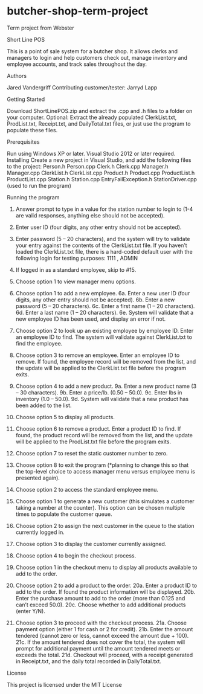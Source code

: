 # butcher-shop-term-project
Term project from Webster

Short Line POS

This is a point of sale system for a butcher shop. It allows clerks and managers to login and help customers check out, manage inventory and employee accounts, and track sales throughout the day. 

Authors

Jared Vandergriff
Contributing customer/tester: Jarryd Lapp                                

Getting Started

Download ShortLinePOS.zip and extract the .cpp and .h files to a folder on your computer. Optional: Extract the already populated ClerkList.txt, ProdList.txt, Receipt.txt, and DailyTotal.txt files, or just use the program to populate these files.

Prerequisites

Run using Windows XP or later. Visual Studio 2012 or later required.
Installing
Create a new project in Visual Studio, and add the following files to the project:
Person.h
Person.cpp
Clerk.h
Clerk.cpp
Manager.h
Manager.cpp
ClerkList.h
ClerkList.cpp
Product.h
Product.cpp
ProductList.h
ProductList.cpp
Station.h
Station.cpp
EntryFailException.h
StationDriver.cpp (used to run the program)

Running the program

1. Answer prompt to type in a value for the station number to login to (1-4 are valid responses, anything else should not be accepted).
2. Enter user ID (four digits, any other entry should not be accepted).
3. Enter password (5 – 20 characters), and the system will try to validate your entry against the contents of the ClerkList.txt file. If you haven’t loaded the ClerkList.txt file, there is a hard-coded default user with the following login for testing purposes: 1111 , ADMIN
4. If logged in as a standard employee, skip to #15.
5. Choose option 1 to view manager menu options.
6. Choose option 1 to add a new employee.
	6a. Enter a new user ID (four digits, any other entry should not be accepted).
	6b. Enter a new password (5 – 20 characters).
	6c. Enter a first name (1 – 20 characters).
	6d. Enter a last name (1 – 20 characters).
	6e. System will validate that a new employee ID has been used, and display an error if not.
7. Choose option 2 to look up an existing employee by employee ID. Enter an employee ID to find. The system will validate against ClerkList.txt to find the employee.
8. Choose option 3 to remove an employee. Enter an employee ID to remove. If found, the employee record will be removed from the list, and the update will be applied to the ClerkList.txt file before the program exits.
9. Choose option 4 to add a new product.
	9a. Enter a new product name (3 – 30 characters).
	9b. Enter a price/lb. (0.50 – 50.0).
	9c. Enter lbs in inventory (1.0 – 50.0).
	9d. System will validate that a new product has been added to the list.
10. Choose option 5 to display all products.
11. Choose option 6 to remove a product. Enter a product ID to find. If found, the product record will be removed from the list, and the update will be applied to the ProdList.txt file before the program exits.
12. Choose option 7 to reset the static customer number to zero.
13. Choose option 8 to exit the program (*planning to change this so that the top-level choice to access manager menu versus employee menu is presented again).

14. Choose option 2 to access the standard employee menu.
15. Choose option 1 to generate a new customer (this simulates a customer taking a number at the counter). This option can be chosen multiple times to populate the customer queue.
16. Choose option 2 to assign the next customer in the queue to the station currently logged in.
17. Choose option 3 to display the customer currently assigned.
18. Choose option 4 to begin the checkout process.
19. Choose option 1 in the checkout menu to display all products available to add to the order.
20. Choose option 2 to add a product to the order.
	20a. Enter a product ID to add to the order. If found the product information will be displayed.
	20b. Enter the purchase amount to add to the order (more than 0.125 and can’t exceed 50.0).
	20c. Choose whether to add additional products (enter Y/N).
21. Choose option 3 to proceed with the checkout process.
	21a. Choose payment option (either 1 for cash or 2 for credit).
	21b. Enter the amount tendered (cannot zero or less, cannot exceed the amount due + 100).
	21c. If the amount tendered does not cover the total, the system will prompt for additional 	payment until the amount tendered meets or exceeds the total.
	21d. Checkout will proceed, with a receipt generated in Receipt.txt, and the daily total recorded 	in DailyTotal.txt.

License

This project is licensed under the MIT License 

